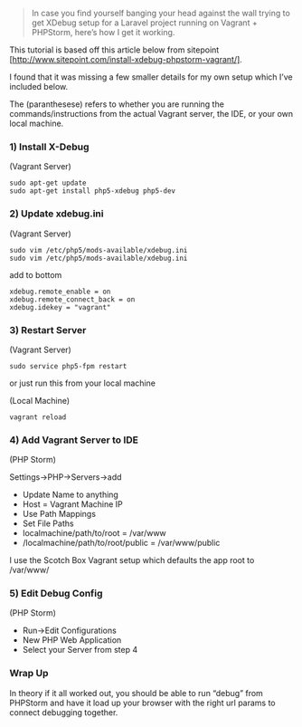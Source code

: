 
> In case you find yourself banging your head against the wall trying to get XDebug setup for a Laravel project running on Vagrant + PHPStorm, here’s how I get it working.

This tutorial is based off this article below from sitepoint [http://www.sitepoint.com/install-xdebug-phpstorm-vagrant/].

I found that it was missing a few smaller details for my own setup which I’ve included below.

The (paranthesese) refers to whether you are running the commands/instructions from the actual Vagrant server, the IDE, or your own local machine.

### 1) Install X-Debug
(Vagrant Server)

``` 
sudo apt-get update
sudo apt-get install php5-xdebug php5-dev
```

### 2) Update xdebug.ini
(Vagrant Server)

``` 
sudo vim /etc/php5/mods-available/xdebug.ini
sudo vim /etc/php5/mods-available/xdebug.ini
```

add to bottom

```
xdebug.remote_enable = on
xdebug.remote_connect_back = on
xdebug.idekey = "vagrant"
```

### 3) Restart Server
(Vagrant Server)

```
sudo service php5-fpm restart
```

or just run this from your local machine

(Local Machine)
```
vagrant reload
```

### 4) Add Vagrant Server to IDE
(PHP Storm)

Settings->PHP->Servers->add

- Update Name to anything
- Host = Vagrant Machine IP
- Use Path Mappings
- Set File Paths
- localmachine/path/to/root = /var/www
- /localmachine/path/to/root/public = /var/www/public

I use the Scotch Box Vagrant setup which defaults the app root to /var/www/

### 5) Edit Debug Config
(PHP Storm)

- Run->Edit Configurations
- New PHP Web Application
- Select your Server from step 4

### Wrap Up

In theory if it all worked out, you should be able to run “debug” from PHPStorm and have it load up your browser with the right url params to connect debugging together.

